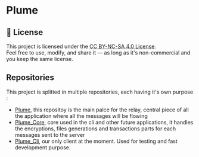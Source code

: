 # Plume

## 📄 License

This project is licensed under the [CC BY-NC-SA 4.0 License](https://creativecommons.org/licenses/by-nc-sa/4.0/).  
Feel free to use, modify, and share it — as long as it's non-commercial and you keep the same license.

## Repositories
This project is splitted in multiple repositories, each having it's own purpose : 
* [Plume](https://github.com/AmourDev77/Plume), this repositoy is the main palce for the relay, central piece of all the application where all the messages will be flowing
* [Plume_Core](https://github.com/AmourDev77/plume_core), core used in the cli and other future applications, it handles the encryptions, files generations and transactions parts for each messages sent to the server
* [Plume_Cli](https://github.com/AmourDev77/Plume-cli), our only client at the moment. Used for testing and fast development purpose. 
